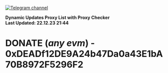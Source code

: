 [![Telegram channel](https://img.shields.io/endpoint?url=https://runkit.io/damiankrawczyk/telegram-badge/branches/master?url=https://t.me/n4z4v0d)](https://t.me/n4z4v0d) 

**Dynamic Updates Proxy List with Proxy Checker**  
**Last Updated: 22.12.23 21:44**

# DONATE (_any evm_) - 0xDEADf12DE9A24b47Da0a43E1bA70B8972F5296F2
